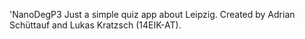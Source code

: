 'NanoDegP3
Just a simple quiz app about Leipzig. Created by Adrian Schüttauf and Lukas Kratzsch (14EIK-AT).
